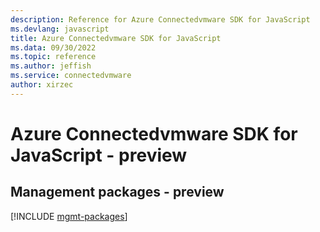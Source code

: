 ```yaml
---
description: Reference for Azure Connectedvmware SDK for JavaScript
ms.devlang: javascript
title: Azure Connectedvmware SDK for JavaScript
ms.data: 09/30/2022
ms.topic: reference
ms.author: jeffish
ms.service: connectedvmware
author: xirzec
---
```

# Azure Connectedvmware SDK for JavaScript - preview

## Management packages - preview
[!INCLUDE [mgmt-packages](connectedvmware-mgmt-index.md)]